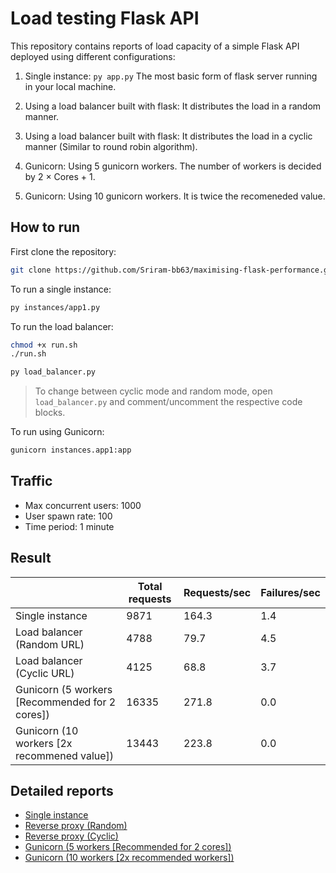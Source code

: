 # Load testing Flask API

This repository contains reports of load capacity of a simple Flask API deployed using different configurations:

1. Single instance: ``py app.py`` The most basic form of  flask server running in your local machine.

2. Using a load balancer built with flask: It distributes the load in a random manner.

3. Using a load balancer built with flask: It distributes the load in a cyclic manner (Similar to round robin algorithm).

4. Gunicorn: Using 5 gunicorn workers. The number of workers is decided by 2 $\times$ Cores + 1.

5. Gunicorn: Using 10 gunicorn workers. It is twice the recomeneded value.

## How to run

First clone the repository: 
```sh
git clone https://github.com/Sriram-bb63/maximising-flask-performance.git
```

To run a single instance:
```sh
py instances/app1.py
```

To run the load balancer:
```sh
chmod +x run.sh
./run.sh
```

```sh
py load_balancer.py
```
> To change between cyclic mode and random mode, open ``load_balancer.py`` and comment/uncomment the respective code blocks.

To run using Gunicorn:
```sh
gunicorn instances.app1:app
```



## Traffic

- Max concurrent users: 1000
- User spawn rate: 100
- Time period: 1 minute
## Result

|                                                | Total requests | Requests/sec | Failures/sec |
|------------------------------------------------|----------------|--------------|--------------|
| Single instance                                | 9871           | 164.3        | 1.4          |
| Load balancer (Random URL)                     | 4788           | 79.7         | 4.5          |
| Load balancer (Cyclic URL)                     | 4125           | 68.8         | 3.7          |
| Gunicorn (5 workers [Recommended for 2 cores]) | 16335          | 271.8        | 0.0          |
| Gunicorn (10 workers [2x recommened value])    | 13443          | 223.8        | 0.0          |

## Detailed reports

- [Single instance](reports/single-instance.pdf)
- [Reverse proxy (Random)](reports/reverse-proxy-random.pdf)
- [Reverse proxy (Cyclic)](reports/reverse-proxy-cyclic.pdf)
- [Gunicorn (5 workers [Recommended for 2 cores])](reports/gunicorn-5w.pdf)
- [Gunicorn (10 workers [2x recommended workers])](reports/gunicorn-10w.pdf)
